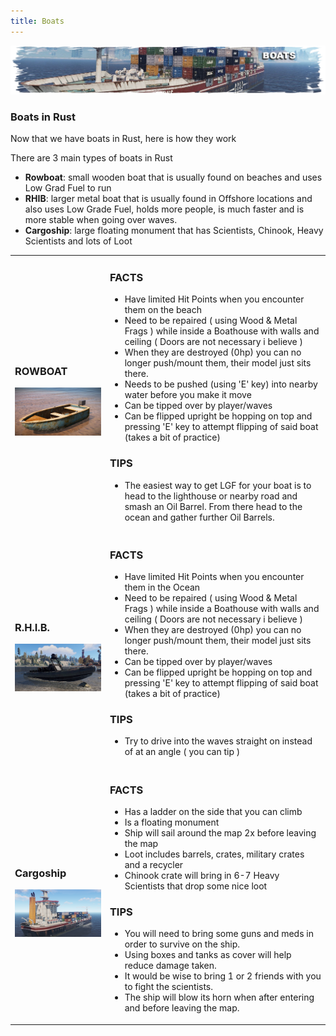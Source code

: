 ```yaml
---
title: Boats
---
```


<p>
  
<center><img src="wiki/images/boats.png"></center>

<p>

<h3>Boats in Rust</h3>
<p>Now that we have boats in Rust, here is how they work</p>
<p>There are 3 main types of boats in Rust<p>
  <ul>
    <li><b>Rowboat</b>: small wooden boat that is usually found on beaches and uses Low Grad Fuel to run</li>
    <li><b>RHIB</b>: larger metal boat that is usually found in Offshore locations and also uses Low Grade Fuel, holds more people, is much faster and is more stable when going over waves.</li>
    <li><b>Cargoship</b>: large floating monument that has Scientists, Chinook, Heavy Scientists and lots of Loot</li>
   </ul>
 <p><p>

  <table>
  <tr>
    <td> <h3>ROWBOAT</h3><img width="326" src="wiki/images/rowboat.png"></td>
    <td>
      <h3>FACTS</h3>
      <ul>
        <li>Have limited Hit Points when you encounter them on the beach</li>
        <li>Need to be repaired ( using Wood & Metal Frags ) while inside a Boathouse with walls and ceiling ( Doors are not necessary i believe )</li>
        <li>When they are destroyed (0hp) you can no longer push/mount them, their model just sits there.</li>
         <li>Needs to be pushed (using 'E' key) into nearby water before you make it move</li>
        <li>Can be tipped over by player/waves</li>
        <li>Can be flipped upright be hopping on top and pressing 'E' key to attempt flipping of said boat (takes a bit of practice)</li>
      </ul>
      <h3>TIPS</h3>
      <ul>
        <li>The easiest way to get LGF for your boat is to head to the lighthouse or nearby road and smash an Oil Barrel.  From there head to the ocean and gather further Oil Barrels.</li>
      </ul>
  </td>
  </tr>
  <tr>
   <td> <h3>R.H.I.B.</h3><img  width="326" src="wiki/images/rhib.png"></td>
    <td>
      <h3>FACTS</h3>
      <ul>
        <li>Have limited Hit Points when you encounter them in the Ocean</li>
        <li>Need to be repaired ( using Wood & Metal Frags ) while inside a Boathouse with walls and ceiling ( Doors are not necessary i believe )</li>
        <li>When they are destroyed (0hp) you can no longer push/mount them, their model just sits there.</li>
         <li>Can be tipped over by player/waves</li>
        <li>Can be flipped upright be hopping on top and pressing 'E' key to attempt flipping of said boat (takes a bit of practice)</li>
      </ul>
      <h3>TIPS</h3>
      <ul>
        <li>Try to drive into the waves straight on instead of at an angle ( you can tip )</li>
      </ul>
  </td>
  </tr>
  <tr>
   <td> <h3>Cargoship</h3><img  width="326" src="wiki/images/cargoship.png"></td>
    <td>
      <h3>FACTS</h3>
      <ul>
        <li>Has a ladder on the side that you can climb</li>
        <li>Is a floating monument</li>
        <li>Ship will sail around the map 2x before leaving the map</li>
        <li>Loot includes barrels, crates, military crates and a recycler</li>
        <li>Chinook crate will bring in 6-7 Heavy Scientists that drop some nice loot</li>
      </ul>
      <h3>TIPS</h3>
      <ul>
        <li>You will need to bring some guns and meds in order to survive on the ship.</li>
        <li>Using boxes and tanks as cover will help reduce damage taken.</li>
        <li>It would be wise to bring 1 or 2 friends with you to fight the scientists.</li>
        <li>The ship will blow its horn when after entering and before leaving the map.</li>
      </ul>
    </td>

  </tr>
  </table>

